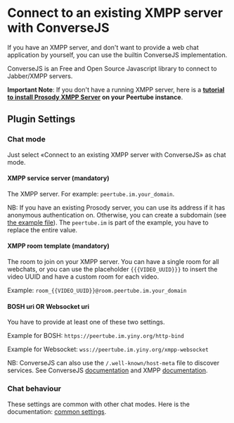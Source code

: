 # Connect to an existing XMPP server with ConverseJS

If you have an XMPP server, and don't want to provide a web chat application by yourself, you can use the builtin ConverseJS implementation.

ConverseJS is an Free and Open Source Javascript library to connect to Jabber/XMPP servers.

**Important Note**: If you don't have a running XMPP server, here is a
**[tutorial to install Prosody XMPP Server](./tutorials/prosody.md) on your Peertube instance**.

## Plugin Settings

### Chat mode

Just select «Connect to an existing XMPP server with ConverseJS» as chat mode.

#### XMPP service server (mandatory)

The XMPP server. For example: ```peertube.im.your_domain```.

NB: If you have an existing Prosody server, you can use its address if it has anonymous authentication on.
Otherwise, you can create a subdomain (see [the example file](documentation/examples/prosody/virtualhost.cfg.lua)).
The ```peertube.im``` is part of the example, you have to replace the entire value.

#### XMPP room template (mandatory)

The room to join on your XMPP server.
You can have a single room for all webchats, or you can use the placeholder ```{{{VIDEO_UUID}}}``` to insert the video UUID and have a custom room for each video.

Example: ```room_{{VIDEO_UUID}}@room.peertube.im.your_domain```

#### BOSH uri OR Websocket uri

You have to provide at least one of these two settings.

Example for BOSH: ```https://peertube.im.yiny.org/http-bind```

Example for Websocket: ```wss://peertube.im.yiny.org/xmpp-websocket```

NB: ConverseJS can also use the ```/.well-known/host-meta``` file to discover services.
See ConverseJS [documentation](https://conversejs.org/docs/html/configuration.html#discover-connection-methods)
and XMPP [documentation](https://xmpp.org/extensions/xep-0156.html#httpexamples).

### Chat behaviour

These settings are common with other chat modes.
Here is the documentation: [common settings](./common.md).
